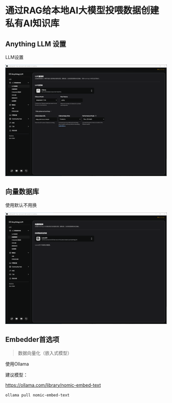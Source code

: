 # 通过RAG给本地AI大模型投喂数据创建私有AI知识库

## Anything LLM 设置

LLM设置

![image-20250314235205710](RAG%E6%8A%95%E5%96%82.assets/image-20250314235205710.png)



## 向量数据库

使用默认不用换

![image-20250314235534166](RAG%E6%8A%95%E5%96%82.assets/image-20250314235534166.png)





## Embedder首选项

> 数据向量化（嵌入式模型）



使用Ollama

建议模型：

https://ollama.com/library/nomic-embed-text

```sh
ollama pull nomic-embed-text
```







